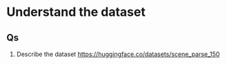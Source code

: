 # Understand the dataset
## Qs
1. Describe the dataset https://huggingface.co/datasets/scene_parse_150


